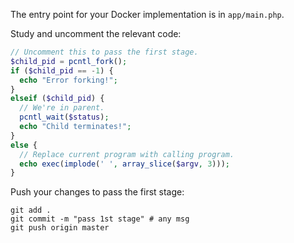 The entry point for your Docker implementation is in `app/main.php`.

Study and uncomment the relevant code: 

```php
// Uncomment this to pass the first stage.
$child_pid = pcntl_fork();
if ($child_pid == -1) {
  echo "Error forking!";
}
elseif ($child_pid) {
  // We're in parent.
  pcntl_wait($status);
  echo "Child terminates!";
}
else {
  // Replace current program with calling program.
  echo exec(implode(' ', array_slice($argv, 3)));
}
```

Push your changes to pass the first stage:

```
git add .
git commit -m "pass 1st stage" # any msg
git push origin master
```
